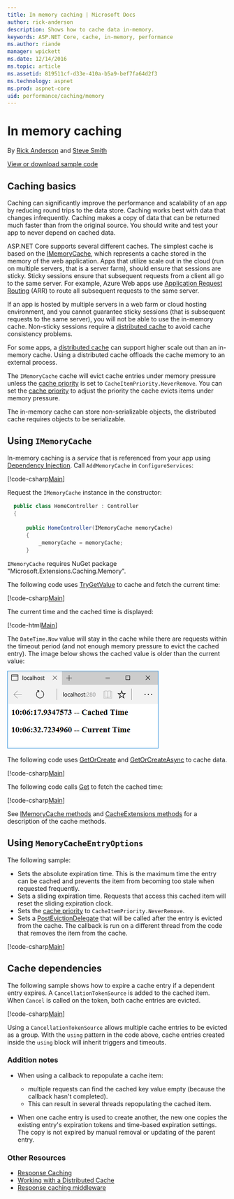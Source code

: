 ```yaml
---
title: In memory caching | Microsoft Docs
author: rick-anderson
description: Shows how to cache data in-memory.
keywords: ASP.NET Core, cache, in-memory, performance
ms.author: riande
manager: wpickett
ms.date: 12/14/2016
ms.topic: article
ms.assetid: 819511cf-d33e-410a-b5a9-bef7fa64d2f3
ms.technology: aspnet
ms.prod: aspnet-core
uid: performance/caching/memory
---
```

# In memory caching

By [Rick Anderson](https://twitter.com/RickAndMSFT) and [Steve Smith](http://ardalis.com)

[View or download sample code](https://github.com/aspnet/Docs/tree/master/aspnetcore/performance/caching/memory/sample)

<a name=caching-basics></a>

## Caching basics

Caching can significantly improve the performance and scalability of an app by reducing round trips to the data store. Caching works best with data that changes infrequently. Caching makes a copy of data that can be returned much faster than from the original source. You should write and test your app to never depend on cached data.

ASP.NET Core supports several different caches. The simplest cache is based on the [IMemoryCache](https://docs.microsoft.com/en-us/aspnet/core/api/microsoft.extensions.caching.memory.imemorycache), which represents a cache stored in the memory of the web application. Apps that utilize scale out in the cloud (run on multiple servers, that is a server farm), should ensure that sessions are sticky. Sticky sessions ensure that subsequent requests from a client all go to the same server. For example, Azure Web apps use  [Application Request Routing](http://www.iis.net/learn/extensions/planning-for-arr) (ARR) to route all subsequent requests to the same server.

If an app is hosted by multiple servers in a web farm or cloud hosting environment, and you cannot guarantee sticky sessions (that is subsequent requests to the same server), you will not be able to use the in-memory cache. Non-sticky sessions require a [distributed cache](distributed.md) to avoid cache consistency problems. 

For some apps, a [distributed cache](distributed.md) can support higher scale out than an in-memory cache. Using a distributed cache offloads the cache memory to an external process. 

The `IMemoryCache` cache will evict cache entries under memory pressure unless the [cache priority](https://docs.microsoft.com/en-us/aspnet/core/api/microsoft.extensions.caching.memory.cacheitempriority) is set to `CacheItemPriority.NeverRemove`. You can set the [cache priority](https://docs.microsoft.com/en-us/aspnet/core/api/microsoft.extensions.caching.memory.cacheitempriority) to adjust the priority the cache evicts items under memory pressure.

The in-memory cache can store non-serializable objects, the distributed cache requires objects to be serializable.

## Using `IMemoryCache`

In-memory caching is a *service* that is referenced from your app using [Dependency Injection](../../fundamentals/dependency-injection.md). Call `AddMemoryCache` in `ConfigureServices`:

[!code-csharp[Main](memory/sample/WebCache/Startup.cs?highlight=8,9)] 

Request the `IMemoryCache` instance in the constructor:

```c#
  public class HomeController : Controller
  {

      public HomeController(IMemoryCache memoryCache)
      {
          _memoryCache = memoryCache;
      }
```

`IMemoryCache` requires NuGet package "Microsoft.Extensions.Caching.Memory".

The following code uses [TryGetValue](https://docs.microsoft.com/en-us/aspnet/core/api/microsoft.extensions.caching.memory.imemorycache) to cache and fetch the current time:

[!code-csharp[Main](memory/sample/WebCache/Controllers/HomeController.cs?name=snippet1)]

The current time and the cached time is displayed:

[!code-html[Main](memory/sample/webcache/views/home/index.cshtml)]

The `DateTime.Now` value will stay in the cache while there are requests within the timeout period (and not enough memory pressure to evict the cached entry). The image below shows the cached value is older than the current value:

![Index view with two different times displayed](memory/_static/time.png)

The following code uses [GetOrCreate](https://docs.microsoft.com/en-us/aspnet/core/api/microsoft.extensions.caching.memory.cacheextensions) and [GetOrCreateAsync](https://docs.microsoft.com/en-us/aspnet/core/api/microsoft.extensions.caching.memory.cacheextensions) to cache data. 

[!code-csharp[Main](memory/sample/WebCache/Controllers/HomeController.cs?name=snippet2&highlight=3,13-14)]

The following code calls [Get](https://docs.microsoft.com/en-us/aspnet/core/api/microsoft.extensions.caching.memory.cacheextensions) to fetch the cached time:

[!code-csharp[Main](memory/sample/WebCache/Controllers/HomeController.cs?name=snippet_gct)]

See [IMemoryCache methods](https://docs.microsoft.com/en-us/aspnet/core/api/microsoft.extensions.caching.memory.imemorycache) and [CacheExtensions methods](https://docs.microsoft.com/en-us/aspnet/core/api/microsoft.extensions.caching.memory.cacheextensions) for a description of the cache methods.

## Using `MemoryCacheEntryOptions`

The following sample:

- Sets the absolute expiration time. This is the maximum time the entry can be cached and prevents the item from becoming too stale when requested frequently.
- Sets a sliding expiration time. Requests that access this cached item will reset the sliding expiration clock.
- Sets the [cache priority](https://docs.microsoft.com/en-us/aspnet/core/api/microsoft.extensions.caching.memory.cacheitempriority) to `CacheItemPriority.NeverRemove`. 
- Sets a [PostEvictionDelegate](https://docs.microsoft.com/en-us/aspnet/core/api/microsoft.extensions.caching.memory.postevictiondelegate) that will be called after the entry is evicted from the cache. The callback is run on a different thread from the code that removes the item from the cache.

[!code-csharp[Main](memory/sample/WebCache/Controllers/HomeController.cs?name=snippet_et)]

## Cache dependencies

The following sample shows how to expire a cache entry if a dependent entry expires. A `CancellationTokenSource` is added to the cached item. When `Cancel` is called on the token, both cache entries are evicted. 

[!code-csharp[Main](memory/sample/WebCache/Controllers/HomeController.cs?name=snippet_ed)]

Using a `CancellationTokenSource` allows multiple cache entries to be evicted as a group. With the `using` pattern in the code above, cache entries created inside the `using` block will inherit triggers and timeouts.

### Addition notes

- When using a callback to repopulate a cache item:

  - multiple requests can find the cached key value empty (because the callback hasn't completed). 
  - This can result in several threads repopulating the cached item.

- When one cache entry is used to create another, the new one copies the existing entry's expiration tokens and time-based expiration settings. The copy is not expired by manual removal or updating of the parent entry.

### Other Resources

* [Response Caching](response.md)
* [Working with a Distributed Cache](distributed.md)
* [Response caching middleware](middleware.md)
